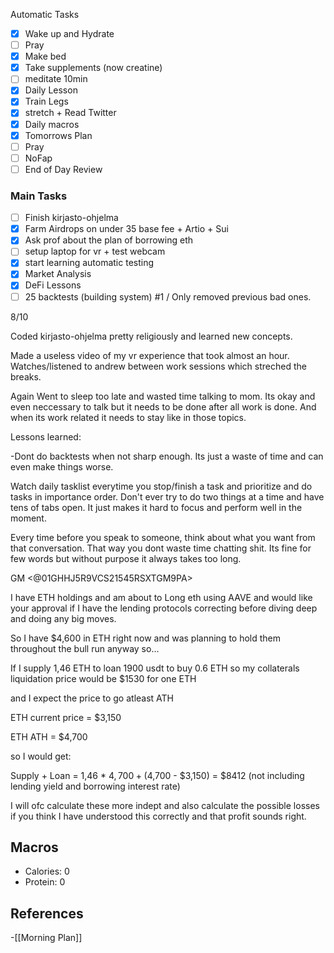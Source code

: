 Automatic Tasks
 
- [x] Wake up and Hydrate
- [ ] Pray
- [x] Make bed
- [x] Take supplements (now creatine)
- [ ] meditate 10min
- [x] Daily Lesson
- [x] Train Legs
- [x] stretch + Read Twitter
- [x] Daily macros
- [x] Tomorrows Plan
- [ ] Pray
- [ ] NoFap
- [ ] End of Day Review

### Main Tasks
 
- [ ] Finish kirjasto-ohjelma 
- [x] Farm Airdrops on under 35 base fee + Artio + Sui
- [x] Ask prof about the plan of borrowing eth
- [ ] setup laptop for vr + test webcam 
- [x] start learning automatic testing
- [x] Market Analysis
- [x] DeFi Lessons
- [ ] 25 backtests (building  system) #1 / Only removed previous bad ones. 

8/10

Coded kirjasto-ohjelma pretty religiously and learned new concepts. 

Made a useless video of my vr experience that took almost an hour.
Watches/listened to andrew between work sessions which streched the breaks.


Again Went to sleep too late and wasted time talking to mom. Its okay and even neccessary to talk but it needs to be done after all work is done. And when its work related it needs to stay like in those topics.


Lessons learned:

-Dont do backtests when not sharp enough. Its just a waste of time and can even make things worse. 

Watch daily tasklist everytime you stop/finish a task and prioritize and do tasks in importance order. Don't ever try to do two things at a time and have tens of tabs open. It just makes it hard to focus and perform well in the moment.

Every time before you speak to someone, think about what you want from that conversation. That way you dont waste time chatting shit. Its fine for few words but without purpose it always takes too long. 



GM <@01GHHJ5R9VCS21545RSXTGM9PA> 

I have ETH holdings and am about to Long eth using AAVE and would like your approval if I have the lending protocols correcting before diving deep and doing any big moves.

So I have $4,600 in ETH right now and was planning to hold them throughout the bull run anyway so...

If I supply 1,46 ETH to loan 1900 usdt to buy 0.6 ETH so my collaterals liquidation price would be $1530 for one ETH

and I expect the price to go atleast ATH 

ETH current price = $3,150

ETH ATH = $4,700

so I would get:

Supply + Loan =  1,46 * $4,700 + ($4,700 - $3,150) = $8412 (not including lending yield and borrowing interest rate)

I will ofc calculate these more indept and also calculate the possible losses if you think I have understood this correctly and that profit sounds right.

 

## Macros

- Calories: 0
- Protein: 0
## References
<!-- Links to pages not referenced in the content -->
-[[Morning Plan]]